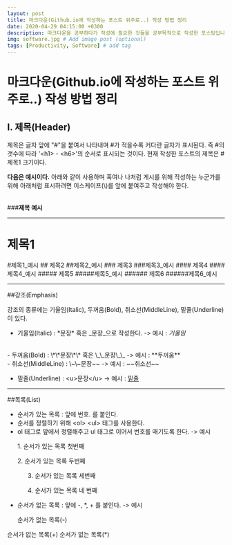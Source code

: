 ```yaml
---
layout: post
title: 마크다운(Github.io에 작성하는 포스트 위주로..) 작성 방법 정리
date: 2020-04-29 04:15:00 +0300
description: 마크다운을 공부하다가 작성에 필요한 것들을 공부목적으로 작성한 포스팅입니다. # Add post description (optional)
img: software.jpg # Add image post (optional)
tags: [Productivity, Software] # add tag
---
```


# 마크다운(Github.io에 작성하는 포스트 위주로..) 작성 방법 정리


## I. 제목(Header)


제목은 글자 앞에 "#"을 붙여서 나타내며 #가 적을수록 커다란 글자가 표시된다. 즉 #의 갯수에 따라 '\<h1> \- \<h6>'의 순서로 표시되는 것이다. 현재 작성한 포스트의 제목은 \#제목1 크기이다.

**다음은 예시이다.** 아래와 같이 사용하며 혹여나 나처럼 게시를 위해 작성하는 누군가를 위해 아래처럼 표시하려면 이스케이프(\\)를 앞에 붙여주고 작성해야 한다.
<br>
<br>



###**제목 예시**
<hr>



 # 제목1
#제목1_예시
\## 제목2
##제목2_예시
\### 제목3
###제목3_예시
\#### 제목4
####제목4_예시
\##### 제목5
#####제목5_예시
\###### 제목6
######제목6_예시

<hr>

##강조(Emphasis)


 강조의 종류에는 기울임(Italic), 두꺼움(Bold), 취소선(MiddleLine), 밑줄(Underline)이 있다.

- 기울임(Italic) : \*문장* 혹은 \_문장_으로 작성한다.
-> 예시 : *기울임*
<br>
- 두꺼움(Bold) : \*\*문장\*\* 혹은 \_\_문장\_\_
-> 예시 : **두꺼움**
<br>
- 취소선(MiddleLine) : \~\~문장~~
-> 예시 : ~~취소선~~
<br>

- 밑줄(Underline) : \<u>문장\</u>
-> 예시 : <u>밑줄</u>

<hr>

##목록(List)
<br>

- 순서가 있는 목록 : 앞에 번호. 를 붙인다.
- 순서를 정렬하기 위해 \<ol> \<ul> 태그를 사용한다.
- ol 태그로 앞에서 정렬해주고 ul 태그로 이어서 번호를 매기도록 한다.
-> 예시
<ol> 1. 순서가 있는 목록 첫번째 </ol>
<ol> 2. 순서가 있는 목록 두번째
<ul> 3. 순서가 있는 목록 세번째 </ul>
<ul> 4. 순서가 있는 목록 네 번째 </ul></ol>

- 순서가 없는 목록 : 앞에 \-, \*, \+ 를 붙인다.
-> 예시
<ol>  순서가 없는 목록(-) </ol>
순서가 없는 목록(+)
순서가 없는 목록(*)
